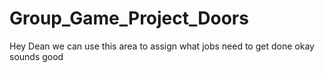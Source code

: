 # Group_Game_Project_Doors

Hey Dean we can use this area to assign what jobs need to get done
 okay sounds good 
